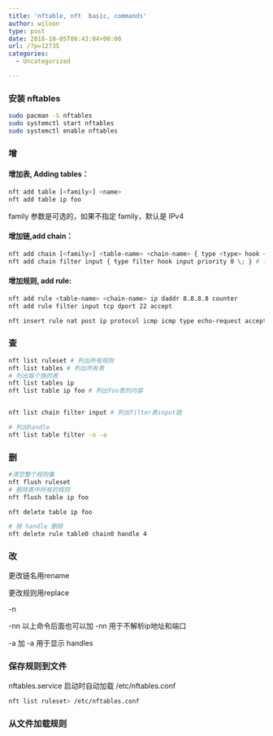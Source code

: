 ```yaml
---
title: 'nftable, nft  basic, commands'
author: wiloon
type: post
date: 2018-10-05T06:43:04+00:00
url: /?p=12735
categories:
  - Uncategorized

---
```

### 安装 nftables

```bash
sudo pacman -S nftables
sudo systemctl start nftables
sudo systemctl enable nftables
```

### 增

#### 增加表, Adding tables：

```bash
nft add table [<family>] <name>
nft add table ip foo
```

family 参数是可选的，如果不指定 family，默认是 IPv4

#### 增加链,add chain：

```bash
nft add chain [<family>] <table-name> <chain-name> { type <type> hook <hook> priority <value> \; [policy <policy>] }
nft add chain filter input { type filter hook input priority 0 \; } # 要和hook（钩子）相关连
```

#### 增加规则, add rule:

```bash
nft add rule <table-name> <chain-name> ip daddr 8.8.8.8 counter
nft add rule filter input tcp dport 22 accept

nft insert rule nat post ip protocol icmp icmp type echo-request accept
```

### 查

```bash
nft list ruleset # 列出所有规则
nft list tables # 列出所有表
# 列出每个族的表
nft list tables ip
nft list table ip foo # 列出foo表的内容


nft list chain filter input # 列出filter表input链

# 列出handle
nft list table filter -n -a
```

### 删

```bash
#清空整个规则集
nft flush ruleset
# 删除表中所有的规则
nft flush table ip foo

nft delete table ip foo

# 按 handle 删除
nft delete rule table0 chain0 handle 4
```

### 改

更改链名用rename
  
更改规则用replace

-n
  
-nn 以上命令后面也可以加 -nn 用于不解析ip地址和端口
  
-a 加 -a 用于显示 handles

### 保存规则到文件

nftables.service 启动时自动加载 /etc/nftables.conf

```bash
nft list ruleset> /etc/nftables.conf
```

### 从文件加载规则

```bashnft -f /etc/nftables.conf
```